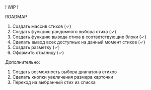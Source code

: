 ! WIP !


ROADMAP 

1. Создать массив стихов (✓)
2. Создать функцию рандомного выбора стиха (✓)
3. Создать функцию вывода стиха в соответствующие блоки (✓)
4. Сделать вывод всех доступных на данный момент стихов (✓)
5. Создать разметку (✓)
6. Оформить страницу (✓)

Дополнительно: 
1. Создать возможность выбора диапазона стихов
2. Сделать кнопки увеличения размера карточки
3. Переход на выбранный стих из списка
